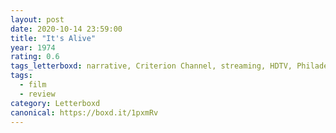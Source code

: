 ```yaml
---
layout: post 
date: 2020-10-14 23:59:00
title: "It's Alive"
year: 1974
rating: 0.6
tags_letterboxd: narrative, Criterion Channel, streaming, HDTV, Philadelphia, Leah, Robtober
tags:
  - film
  - review
category: Letterboxd
canonical: https://boxd.it/1pxmRv
---
```

